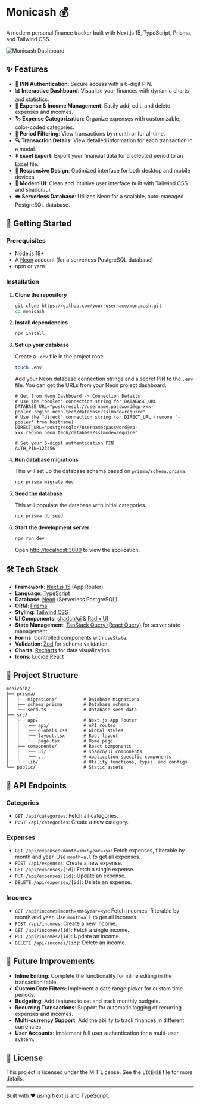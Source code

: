 # Monicash 💰

A modern personal finance tracker built with Next.js 15, TypeScript, Prisma, and Tailwind CSS.

![Monicash Dashboard](https://via.placeholder.com/800x400/3B82F6/FFFFFF?text=Monicash+Dashboard)

## ✨ Features

- **🔐 PIN Authentication**: Secure access with a 6-digit PIN.
- **📊 Interactive Dashboard**: Visualize your finances with dynamic charts and statistics.
- **💸 Expense & Income Management**: Easily add, edit, and delete expenses and incomes.
- **🏷️ Expense Categorization**: Organize expenses with customizable, color-coded categories.
- **📅 Period Filtering**: View transactions by month or for all time.
- **🔍 Transaction Details**: View detailed information for each transaction in a modal.
- **⬇️ Excel Export**: Export your financial data for a selected period to an Excel file.
- **📱 Responsive Design**: Optimized interface for both desktop and mobile devices.
- **🎨 Modern UI**: Clean and intuitive user interface built with Tailwind CSS and shadcn/ui.
- **☁️ Serverless Database**: Utilizes Neon for a scalable, auto-managed PostgreSQL database.

## 🚀 Getting Started

### Prerequisites

- Node.js 18+
- A [Neon](https://neon.tech) account (for a serverless PostgreSQL database)
- npm or yarn

### Installation

1.  **Clone the repository**

    ```bash
    git clone https://github.com/your-username/monicash.git
    cd monicash
    ```

2.  **Install dependencies**

    ```bash
    npm install
    ```

3.  **Set up your database**

    Create a `.env` file in the project root:

    ```bash
    touch .env
    ```

    Add your Neon database connection strings and a secret PIN to the `.env` file. You can get the URLs from your Neon project dashboard.

    ```env
    # Get from Neon Dashboard -> Connection Details
    # Use the "pooled" connection string for DATABASE_URL
    DATABASE_URL="postgresql://username:password@ep-xxx-pooler.region.neon.tech/database?sslmode=require"
    # Use the "direct" connection string for DIRECT_URL (remove '-pooler' from hostname)
    DIRECT_URL="postgresql://username:password@ep-xxx.region.neon.tech/database?sslmode=require"

    # Set your 6-digit authentication PIN
    AUTH_PIN=123456
    ```

4.  **Run database migrations**

    This will set up the database schema based on `prisma/schema.prisma`.

    ```bash
    npx prisma migrate dev
    ```

5.  **Seed the database**

    This will populate the database with initial categories.

    ```bash
    npx prisma db seed
    ```

6.  **Start the development server**

    ```bash
    npm run dev
    ```

    Open [http://localhost:3000](http://localhost:3000) to view the application.

## 🛠️ Tech Stack

- **Framework**: [Next.js 15](https://nextjs.org/) (App Router)
- **Language**: [TypeScript](https://www.typescriptlang.org/)
- **Database**: [Neon](https://neon.tech/) (Serverless PostgreSQL)
- **ORM**: [Prisma](https://www.prisma.io/)
- **Styling**: [Tailwind CSS](https://tailwindcss.com/)
- **UI Components**: [shadcn/ui](https://ui.shadcn.com/) & [Radix UI](https://www.radix-ui.com/)
- **State Management**: [TanStack Query (React Query)](https://tanstack.com/query) for server state management.
- **Forms**: Controlled components with `useState`.
- **Validation**: [Zod](https://zod.dev/) for schema validation.
- **Charts**: [Recharts](https://recharts.org/) for data visualization.
- **Icons**: [Lucide React](https://lucide.dev/)

## 📁 Project Structure

```
monicash/
├── prisma/
│   ├── migrations/          # Database migrations
│   ├── schema.prisma        # Database schema
│   └── seed.ts              # Database seed data
├── src/
│   ├── app/                 # Next.js App Router
│   │   ├── api/             # API routes
│   │   ├── globals.css      # Global styles
│   │   ├── layout.tsx       # Root layout
│   │   └── page.tsx         # Home page
│   ├── components/          # React components
│   │   ├── ui/              # shadcn/ui components
│   │   └── ...              # Application-specific components
│   └── lib/                 # Utility functions, types, and configs
└── public/                  # Static assets
```

## 🔧 API Endpoints

### Categories

- `GET /api/categories`: Fetch all categories.
- `POST /api/categories`: Create a new category.

### Expenses

- `GET /api/expenses?month=<m>&year=<y>`: Fetch expenses, filterable by month and year. Use `month=all` to get all expenses.
- `POST /api/expenses`: Create a new expense.
- `GET /api/expenses/[id]`: Fetch a single expense.
- `PUT /api/expenses/[id]`: Update an expense.
- `DELETE /api/expenses/[id]`: Delete an expense.

### Incomes

- `GET /api/incomes?month=<m>&year=<y>`: Fetch incomes, filterable by month and year. Use `month=all` to get all incomes.
- `POST /api/incomes`: Create a new income.
- `GET /api/incomes/[id]`: Fetch a single income.
- `PUT /api/incomes/[id]`: Update an income.
- `DELETE /api/incomes/[id]`: Delete an income.

## 🚧 Future Improvements

- **Inline Editing**: Complete the functionality for inline editing in the transaction table.
- **Custom Date Filters**: Implement a date range picker for custom time periods.
- **Budgeting**: Add features to set and track monthly budgets.
- **Recurring Transactions**: Support for automatic logging of recurring expenses and incomes.
- **Multi-currency Support**: Add the ability to track finances in different currencies.
- **User Accounts**: Implement full user authentication for a multi-user system.

## 📄 License

This project is licensed under the MIT License. See the `LICENSE` file for more details.

---

Built with ❤️ using Next.js and TypeScript.
